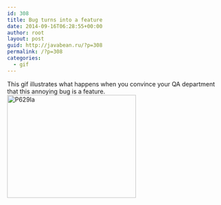 ```yaml
---
id: 308
title: Bug turns into a feature
date: 2014-09-16T06:28:55+00:00
author: root
layout: post
guid: http://javabean.ru/?p=308
permalink: /?p=308
categories:
  - gif
---
```

This gif illustrates what happens when you convince your QA department that this annoying bug is a feature.[<img class="alignleft size-medium wp-image-309" src="http://javabean.ru/wp-content/uploads/2014/09/P629Ia-300x240.gif" alt="P629Ia" width="300" height="240" />](http://javabean.ru/wp-content/uploads/2014/09/P629Ia.gif)